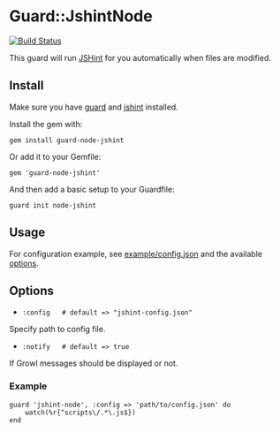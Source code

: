 # Guard::JshintNode

[![Build Status](https://secure.travis-ci.org/pahen/guard-jshint-node.png)](http://travis-ci.org/pahen/guard-jshint-node)

This guard will run [JSHint](http://www.jshint.com/) for you automatically when files are modified.

## Install

Make sure you have [guard](http://github.com/guard/guard) and [jshint](http://github.com/jshint/node-jshint) installed.

Install the gem with:

    gem install guard-node-jshint

Or add it to your Gemfile:

    gem 'guard-node-jshint'

And then add a basic setup to your Guardfile:

    guard init node-jshint

## Usage

For configuration example, see [example/config.json](http://github.com/jshint/node-jshint/blob/master/example/config.json) and the available [options](http://www.jshint.com/options).

## Options

* `:config   # default => "jshint-config.json"`

Specify path to config file.

* `:notify   # default => true`

If Growl messages should be displayed or not.

### Example

	guard 'jshint-node', :config => 'path/to/config.json' do
  		watch(%r{^scripts\/.*\.js$})
	end